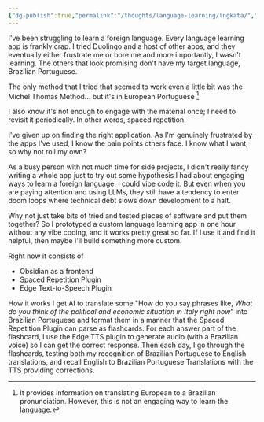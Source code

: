 ```yaml
---
{"dg-publish":true,"permalink":"/thoughts/language-learning/lngkata/","tags":["language","portuguese","refactored","blogged","to_blog"],"updated":"2025-08-28T22:13:22.199+01:00"}
---
```


I've been struggling to learn a foreign language. Every language learning app is frankly crap.  I tried Duolingo and a host of other apps, and they eventually either frustrate me or bore me and more importantly, I wasn't learning. The others that look promising don't have my target language, Brazilian Portuguese.

The only method that I tried that seemed to work even a little bit was the Michel Thomas Method... but it's in European Portuguese [^1]

I also know it's not enough to engage with the material once; I need to revisit it periodically. In other words, spaced repetition. 

I've given up on finding the right application. As I'm genuinely frustrated by the apps I've used, I know the pain points others face. I know what I want, so why not roll my own?

As a busy person with not much time for side projects, I didn't really fancy writing a whole app just to try out some hypothesis I had about engaging ways to learn a foreign language. I could vibe code it. But even when you are paying attention and using LLMs, they still have a tendency to enter doom loops where technical debt slows down development to a halt.

Why not just take bits of tried and tested pieces of software and put them together? So I prototyped a custom language learning app in one hour without any vibe coding, and it works pretty great so far. If I use it and find it helpful, then maybe I'll build something more custom.

Right now it consists of 
- Obsidian as a frontend
- Spaced Repetition Plugin
- Edge Text-to-Speech Plugin

How it works
I get AI to translate some "How do you say phrases like, *What do you think of the political and economic situation in Italy right now*" into Brazilian Portuguese and format them in a manner that the Spaced Repetition Plugin can parse as flashcards. For each answer part of the flashcard, I use the Edge TTS plugin to generate audio (with a Brazilian voice) so I can get the correct response. Then each day, I go through the flashcards, testing both my recognition of Brazilian Portuguese to English translations, and recall English to Brazilian Portuguese Translations with the TTS providing corrections.

[^1]: It provides information on translating European to a Brazilian pronunciation. However, this is not an engaging way to learn the language.